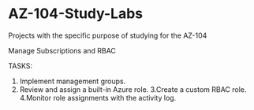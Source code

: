 # AZ-104-Study-Labs
Projects with the specific purpose of studying for the AZ-104

Manage Subscriptions and RBAC


TASKS:

1. Implement management groups.
2. Review and assign a built-in Azure role.
3.Create a custom RBAC role.
4.Monitor role assignments with the activity log.

  

